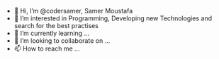 - 👋 Hi, I’m @codersamer, Samer Moustafa
- 👀 I’m interested in Programming, Developing new Technologies and search for the best practises
- 🌱 I’m currently learning ...
- 💞️ I’m looking to collaborate on ...
- 📫 How to reach me ...

<!---
codersamer/codersamer is a ✨ special ✨ repository because its `README.md` (this file) appears on your GitHub profile.
You can click the Preview link to take a look at your changes.
--->
